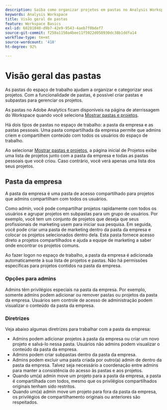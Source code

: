 ```yaml
---
description: Saiba como organizar projetos em pastas no Analysis Workspace.
keywords: Analysis Workspace
title: Visão geral de pastas
feature: Workspace Basics
exl-id: 68281840-d9b7-42e9-9543-4aeb7f0bdef7
source-git-commit: f258a1150a4bee11f5922d058930dc38b1ddfa14
workflow-type: tm+mt
source-wordcount: '418'
ht-degree: 92%

---
```


# Visão geral das pastas

As pastas do espaço de trabalho ajudam a organizar e categorizar seus projetos. Com a funcionalidade de pastas, é possível criar pastas e subpastas para gerenciar os projetos.

As pastas no Adobe Analytics ficam disponíveis na página de aterrissagem do Workspace quando você seleciona [Mostrar pastas e projetos](../freeform-overview.md#show-selector).

Há dois tipos de pastas no espaço de trabalho: a pasta da empresa e as pastas pessoais. Uma pasta compartilhada da empresa permite que admins criem e compartilhem conteúdo com todos os usuários do espaço de trabalho.

Ao selecionar [Mostrar pastas e projetos](../freeform-overview.md#show-selector), a página inicial de Projetos exibe uma lista de projetos junto com a pasta da empresa e todas as pastas pessoais que você criou. Caso contrário, você verá apenas uma lista dos seus projetos.


## Pasta da empresa

A pasta da empresa é uma pasta de acesso compartilhado para projetos que admins compartilham com todos os usuários.

Como admin, você pode compartilhar projetos rapidamente com todos os usuários e agrupar projetos em subpastas para um grupo de usuários. Por exemplo, você tem um conjunto de projetos que deseja que seus profissionais de marketing usem para iniciar sua pesquisa. Em seguida, você pode criar uma pasta de marketing dentro da pasta da empresa e colocar os projetos selecionados dentro dela. Esta pasta fornece acesso direto a projetos compartilhados e ajuda a equipe de marketing a saber onde encontrar os projetos comuns.

Ao fazer logon no espaço de trabalho, a pasta da empresa é adicionada automaticamente à sua lista de projetos e pastas. Não há permissões específicas para projetos contidos na pasta da empresa.

### Opções para admins

Admins têm privilégios especiais na pasta da empresa. Por exemplo, somente admins podem adicionar ou remover pastas ou projetos da pasta da empresa. Usuários sem controle de acesso de administração podem visualizar o conteúdo da pasta da empresa.

<!--
![The Projects page showing the admin options.](/help/analyze/analysis-workspace/build-workspace-project/assets/admin-options.png)

Non-Admins have limited options.

![The Projects page showing the non-admin options for folders.](/help/analyze/analysis-workspace/build-workspace-project/assets/non-admin-folder-options.png)

-->

### Diretrizes

Veja abaixo algumas diretrizes para trabalhar com a pasta da empresa:

- Admins podem adicionar projetos à pasta da empresa ou criar um novo projeto e salvá-lo nessa pasta. Usuários não admins podem visualizar o conteúdo da pasta da empresa.
- Admins podem criar subpastas dentro da pasta da empresa.
- Admins podem excluir uma pasta criada por outro(a) admin de dentro da pasta da empresa. Talvez seja necessário a coordenação entre admins para manter a consistência do acesso às pastas e aos projetos.
- Quando um(a) admin move um projeto para a pasta da empresa, a pasta é compartilhada com todos, mesmo que os privilégios compartilhados originais tenham sido restritos.
- Quando um(a) admin move um projeto para fora da pasta da empresa, os privilégios de compartilhamento originais ou anteriores são respeitados.


<!--
# Folders in Analysis Workspace

Folders in Analytics is a folder management system displayed on the Adobe Analytics landing page and when **Workspace** > **Projects** is selected.

Folders in Workspace helps you organize and categorize your projects for better retrieval and access. In addition, a shared Company folder allows Admins to easily create and share content with all Workspace users. 

When you have a long list of projects, navigating to a specific project has its challenges. With the folders feature, you can create folders and sub-folders to manage your projects, making it easier to find projects when you need them.

There are two types of folders in Workspace: the Company folder and personal folders.

When you log in to Workspace, the Projects home page displays a list of your projects along with the Company folder and any personal folders that you created.

![](/help/analyze/analysis-workspace/build-workspace-project/assets/landing-page2.png)

## About the Company folder {#company-folder}

The Company folder is a shared-access folder for projects that Admins can share with all users.

As an Admin, you can quickly share projects with all users and group projects into subfolders for a user group. For example, if you have a set of projects that you want your marketers to use to start their research, you can create a Marketing folder within the Company folder then place selected projects within the Marketing folder. This quickly provides direct access to shared projects and it makes it easier for the Marketing team to know where to look for common files.

When a user logs in to Workspace, the Company folder is automatically added to their project and folder list. There are no specific permissions for projects contained within the Company folder.


### Admin Options {#admin-options}

Admins have special privileges assigned to the Company folder. For example, only Admins can add or remove folders or projects in the Company folder. Users without Admin-access can view the contents of the Company folder.

![](/help/analyze/analysis-workspace/build-workspace-project/assets/admin-options.png)

Non-Admins have limited options.

![](/help/analyze/analysis-workspace/build-workspace-project/assets/non-admin-folder-options.png){width="45%"}

### Company folder guidelines {#company-folder-guidelines}

-   Admins can add projects to the Company folder or create a new project and save it to the Company folder. Non-Admins can view the contents of the Company folder.

-   Admins can create subfolders within the Company folder.

-   Admins can delete a folder within the Company folder that another admin created. Admins may need to coordinate with other Admins to keep folder and project access consistent.

-   When an Admin moves a project to the Company folder, the project is shared with everyone even if the original shared privileges were restricted.

-   When an Admin moves a project out of the Company folder, the original or previous sharing privileges are respected.


-->
